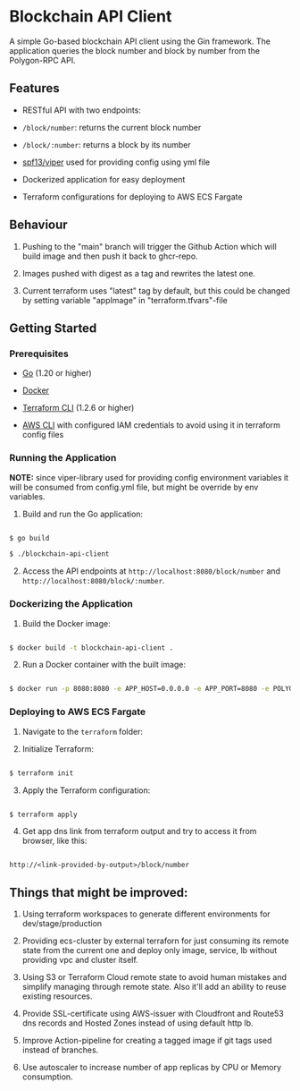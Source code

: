 
# Blockchain API Client

  

A simple Go-based blockchain API client using the Gin framework. The application queries the block number and block by number from the Polygon-RPC API.

  

## Features

  

- RESTful API with two endpoints:

- `/block/number`: returns the current block number

- `/block/:number`: returns a block by its number

- [spf13/viper](https://github.com/spf13/viper) used for providing config using yml file

- Dockerized application for easy deployment

- Terraform configurations for deploying to AWS ECS Fargate

  

## Behaviour

  

1. Pushing to the "main" branch will trigger the Github Action which will build image and then push it back to ghcr-repo.

  

2. Images pushed with digest as a tag and rewrites the latest one.

  

3. Current terraform uses "latest" tag by default, but this could be changed by setting variable "appImage" in "terraform.tfvars"-file

  

## Getting Started

  

### Prerequisites

  

- [Go](https://golang.org/dl/) (1.20 or higher)

- [Docker](https://www.docker.com/products/docker-desktop)

- [Terraform CLI](https://learn.hashicorp.com/tutorials/terraform/install-cli) (1.2.6 or higher)

- [AWS CLI](https://docs.aws.amazon.com/cli/latest/userguide/getting-started-install.html) with configured IAM credentials to avoid using it in terraform config files

  

### Running the Application

  

**NOTE:** since viper-library used for providing config environment variables it will be consumed from config.yml file, but might be override by env variables.

  

1. Build and run the Go application:

  

```bash

$ go build

$ ./blockchain-api-client

```

  
  

2. Access the API endpoints at `http://localhost:8080/block/number` and `http://localhost:8080/block/:number`.

  

### Dockerizing the Application

  

1. Build the Docker image:

  

```bash

$ docker build -t blockchain-api-client .

```

  
  

2. Run a Docker container with the built image:

  

```bash

$ docker run -p 8080:8080 -e APP_HOST=0.0.0.0 -e APP_PORT=8080 -e POLYGON_URL="https://polygon-rpc.com/" blockchain-api-client

```

  
  

### Deploying to AWS ECS Fargate

  

1. Navigate to the `terraform` folder:

  
  

2. Initialize Terraform:

  
  

```bash

$ terraform init

```

  
  

3. Apply the Terraform configuration:

  

```bash

$ terraform apply

```

  

4. Get app dns link from terraform output and try to access it from browser, like this:

  

```

http://<link-provided-by-output>/block/number

```

  

## Things that might be improved:

  
  

1. Using terraform workspaces to generate different environments for dev/stage/production

  

2. Providing ecs-cluster by external terraforn for just consuming its remote state from the current one and deploy only image, service, lb without providing vpc and cluster itself.

  

3. Using S3 or Terraform Cloud remote state to avoid human mistakes and simplify managing through remote state. Also it'll add an ability to reuse existing resources.

  

4. Provide SSL-certificate using AWS-issuer with Cloudfront and Route53 dns records and Hosted Zones instead of using default http lb.

  

5. Improve Action-pipeline for creating a tagged image if git tags used instead of branches.

  

6. Use autoscaler to increase number of app replicas by CPU or Memory consumption.
